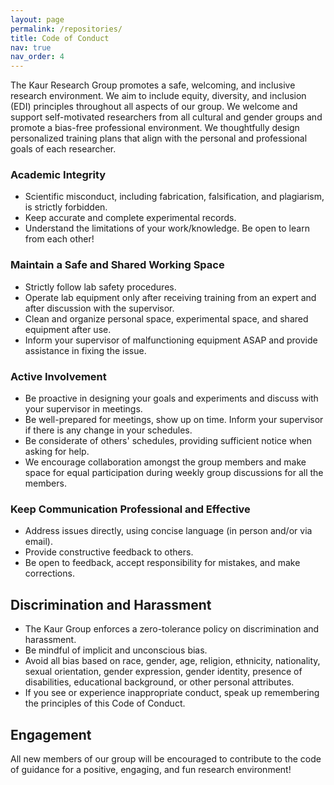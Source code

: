 ```yaml
---
layout: page
permalink: /repositories/
title: Code of Conduct
nav: true
nav_order: 4
---
```


The Kaur Research Group promotes a safe, welcoming, and inclusive research environment. We aim to include equity, diversity, and inclusion (EDI) principles throughout all aspects of our group. We welcome and support self-motivated researchers from all cultural and gender groups and promote a bias-free professional environment. We thoughtfully design personalized training plans that align with the personal and professional goals of each researcher.

### Academic Integrity
- Scientific misconduct, including fabrication, falsification, and plagiarism, is strictly forbidden.
- Keep accurate and complete experimental records.
- Understand the limitations of your work/knowledge. Be open to learn from each other!

### Maintain a Safe and Shared Working Space
- Strictly follow lab safety procedures.
- Operate lab equipment only after receiving training from an expert and after discussion with the supervisor.
- Clean and organize personal space, experimental space, and shared equipment after use.
- Inform your supervisor of malfunctioning equipment ASAP and provide assistance in fixing the issue.

### Active Involvement
- Be proactive in designing your goals and experiments and discuss with your supervisor in meetings.
- Be well-prepared for meetings, show up on time. Inform your supervisor if there is any change in your schedules.
- Be considerate of others' schedules, providing sufficient notice when asking for help.
- We encourage collaboration amongst the group members and make space for equal participation during weekly group discussions for all the members.

### Keep Communication Professional and Effective
- Address issues directly, using concise language (in person and/or via email).
- Provide constructive feedback to others.
- Be open to feedback, accept responsibility for mistakes, and make corrections.

## Discrimination and Harassment
- The Kaur Group enforces a zero-tolerance policy on discrimination and harassment.
- Be mindful of implicit and unconscious bias.
- Avoid all bias based on race, gender, age, religion, ethnicity, nationality, sexual orientation, gender expression, gender identity, presence of disabilities, educational background, or other personal attributes.
- If you see or experience inappropriate conduct, speak up remembering the principles of this Code of Conduct.

## Engagement
All new members of our group will be encouraged to contribute to the code of guidance for a positive, engaging, and fun research environment!

<!-- 
## GitHub users

{% if site.data.repositories.github_users %}

<div class="repositories d-flex flex-wrap flex-md-row flex-column justify-content-between align-items-center">
  {% for user in site.data.repositories.github_users %}
    {% include repository/repo_user.liquid username=user %}
  {% endfor %}
</div>

---

{% if site.repo_trophies.enabled %}
{% for user in site.data.repositories.github_users %}
{% if site.data.repositories.github_users.size > 1 %}

  <h4>{{ user }}</h4>
  {% endif %}
  <div class="repositories d-flex flex-wrap flex-md-row flex-column justify-content-between align-items-center">
  {% include repository/repo_trophies.liquid username=user %}
  </div>

---

{% endfor %}
{% endif %}
{% endif %}

## GitHub Repositories

{% if site.data.repositories.github_repos %}

<div class="repositories d-flex flex-wrap flex-md-row flex-column justify-content-between align-items-center">
  {% for repo in site.data.repositories.github_repos %}
    {% include repository/repo.liquid repository=repo %}
  {% endfor %}
</div>
{% endif %} -->

